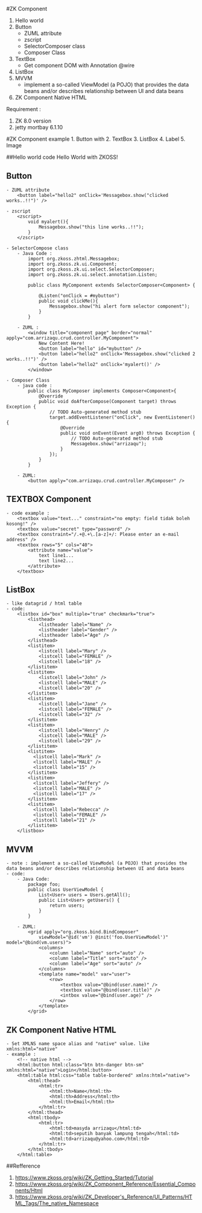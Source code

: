 #ZK Component
1. Hello world 
2. Button
	- ZUML attribute 
	- zscript
	- SelectorComposer class
	- Composer Class
3. TextBox
	- Get component DOM with Annotation @wire
4. ListBox	
5. MVVM
	- implement a so-called ViewModel (a POJO) that provides the data beans and/or describes relationship between UI and data beans
6. ZK Component Native HTML



Requirement : 
1. ZK 8.0 version
2. jetty mortbay 6.1.10

#ZK Component example
	 1. Button with 
	 2. TextBox
	 3. ListBox
	 4. Label
	 5. Image
	 
##Hello world 
	code 
		<window title="My First ZK Application" border="normal">
		   Hello World with ZKOSS!
		</window>
	 
## Button 
	- ZUML attribute 
		<button label="hello2" onClick='Messagebox.show("clicked works..!!")' />

	- zscript 
		<zscript>
			void myalert(){
				Messagebox.show("this line works..!!");
			}
		</zscript>
		
	- SelectorCompose class
		- Java Code :
			import org.zkoss.zhtml.Messagebox;
			import org.zkoss.zk.ui.Component;
			import org.zkoss.zk.ui.select.SelectorComposer;
			import org.zkoss.zk.ui.select.annotation.Listen;

			public class MyComponent extends SelectorComposer<Component> {

				@Listen("onClick = #mybutton")
				public void clickMe(){
					Messagebox.show("hi alert form selector component");
				}
			}
			
		- ZUML :
			<window title="component page" border="normal" apply="com.arrizaqu.crud.controller.MyComponent">
				New Content Here!
				<button label="hello" id="mybutton" />
				<button label="hello2" onClick='Messagebox.show("clicked 2 works..!!")' />
				<button label="hello2" onClick='myalert()' />
			</window>
			
	- Composer Class
		- java code :
			public class MyComposer implements Composer<Component>{
				@Override
				public void doAfterCompose(Component target) throws Exception {
					// TODO Auto-generated method stub
					target.addEventListener("onClick", new EventListener() {
						@Override
						public void onEvent(Event arg0) throws Exception {
							// TODO Auto-generated method stub
							Messagebox.show("arrizaqu");
						}
					});
				}
			}
			
		- ZUML: 
			<button apply="com.arrizaqu.crud.controller.MyComposer" />

## TEXTBOX Component 
	- code example : 
		<textbox value="text..." constraint="no empty: field tidak boleh kosong!" />
		<textbox value="secret" type="password" />
		<textbox constraint="/.+@.+\.[a-z]+/: Please enter an e-mail address" />
		<textbox rows="5" cols="40">
			<attribute name="value">
				text line1... 
				text line2...
			</attribute>
		</textbox>
		
## ListBox
	- like datagrid / html table
	- code: 
		<listbox id="box" multiple="true" checkmark="true">
			<listhead>
				<listheader label="Name" />
				<listheader label="Gender" />
				<listheader label="Age" />
			</listhead>
			<listitem>
				<listcell label="Mary" />
				<listcell label="FEMALE" />
				<listcell label="18" />
			</listitem>
			<listitem>
				<listcell label="John" />
				<listcell label="MALE" />
				<listcell label="20" />
			</listitem>
			<listitem>
				<listcell label="Jane" />
				<listcell label="FEMALE" />
				<listcell label="32" />
			</listitem>
			<listitem>
				<listcell label="Henry" />
				<listcell label="MALE" />
				<listcell label="29" />
			</listitem>
			<listitem>
			  <listcell label="Mark" />
			  <listcell label="MALE" />
			  <listcell label="15" />
			</listitem>
			<listitem>
			  <listcell label="Jeffery" />
			  <listcell label="MALE" />
			  <listcell label="17" />
			</listitem>
			<listitem>
			  <listcell label="Rebecca" />
			  <listcell label="FEMALE" />
			  <listcell label="21" />
			</listitem>
		</listbox>
## MVVM 
	- note : implement a so-called ViewModel (a POJO) that provides the data beans and/or describes relationship between UI and data beans
	- code: 
		- Java Code:
			package foo;
			public class UserViewModel {   
				List<User> users = Users.getAll();
				public List<User> getUsers() {
					return users;
				}
			}
			
		- ZUML:
			<grid apply="org.zkoss.bind.BindComposer"
				viewModel="@id('vm') @init('foo.UserViewModel')" model="@bind(vm.users)">
				<columns>
					<column label="Name" sort="auto" />
					<column label="Title" sort="auto" />
					<column label="Age" sort="auto" />
				</columns>
				<template name="model" var="user">
					<row>
						<textbox value="@bind(user.name)" />
						<textbox value="@bind(user.title)" />
						<intbox value="@bind(user.age)" />
					</row>
				</template>
			</grid>

## ZK Component Native HTML
	- Set XMLNS name space alias and "native" value. like xmlns:html="native"
	- example : 
		<!-- native html -->
		<html:button html:class="btn btn-danger btn-sm" xmlns:html="native">Login</html:button>
		<html:table html:css="table table-bordered" xmlns:html="native">
			<html:thead>
				<html:tr>
					<html:th>Name</html:th>
					<html:th>Address</html:th>
					<html:th>Email</html:th>
				</html:tr>
			</html:thead>
			<html:tbody>
				<html:tr>
					<html:td>masyda arrizaqu</html:td>
					<html:td>seputih banyak lampung tengah</html:td>
					<html:td>arrizaqu@yahoo.com</html:td>
				</html:tr>
			</html:tbody>
		</html:table>
		
##Refference 
1. https://www.zkoss.org/wiki/ZK_Getting_Started/Tutorial
2. https://www.zkoss.org/wiki/ZK_Component_Reference/Essential_Components/Html
3. https://www.zkoss.org/wiki/ZK_Developer's_Reference/UI_Patterns/HTML_Tags/The_native_Namespace